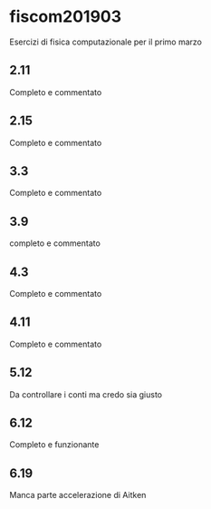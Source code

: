 # fiscom201903
Esercizi di fisica computazionale per il primo marzo 
## 2.11
Completo e commentato
## 2.15
Completo e commentato
## 3.3
Completo e commentato
## 3.9
completo e commentato
## 4.3
Completo e commentato
## 4.11
Completo e commentato
## 5.12
Da controllare i conti ma credo sia giusto
## 6.12
Completo e funzionante
## 6.19
Manca parte accelerazione di Aitken
